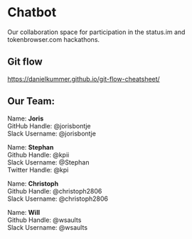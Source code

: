 # Chatbot
Our collaboration space for participation in the status.im and tokenbrowser.com hackathons.

## Git flow
https://danielkummer.github.io/git-flow-cheatsheet/

## Our Team:

Name: **Joris**  
GitHub Handle: @jorisbontje  
Slack Username: @jorisbontje

Name: **Stephan**  
Github Handle: @kpii  
Slack Username: @Stephan  
Twitter Handle: @kpi

Name: **Christoph**  
Github Handle: @christoph2806  
Slack Username: @christoph2806

Name: **Will**  
Github Handle: @wsaults  
Slack Username: @wsaults
